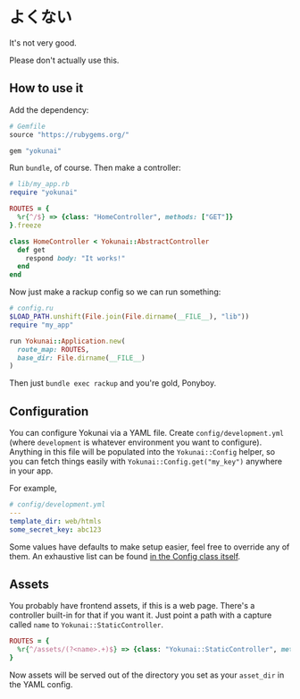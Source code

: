 # よくない

It's not very good.

Please don't actually use this.

## How to use it

Add the dependency:

```ruby
# Gemfile
source "https://rubygems.org/"

gem "yokunai"
```

Run `bundle`, of course. Then make a controller:

```ruby
# lib/my_app.rb
require "yokunai"

ROUTES = {
  %r{^/$} => {class: "HomeController", methods: ["GET"]}
}.freeze

class HomeController < Yokunai::AbstractController
  def get
    respond body: "It works!"
  end
end
```

Now just make a rackup config so we can run something:

```ruby
# config.ru
$LOAD_PATH.unshift(File.join(File.dirname(__FILE__), "lib"))
require "my_app"

run Yokunai::Application.new(
  route_map: ROUTES,
  base_dir: File.dirname(__FILE__)
)
```

Then just `bundle exec rackup` and you're gold, Ponyboy.

## Configuration

You can configure Yokunai via a YAML file. Create `config/development.yml`
(where `development` is whatever environment you want to configure). Anything in
this file will be populated into the `Yokunai::Config` helper, so you can fetch
things easily with `Yokunai::Config.get("my_key")` anywhere in your app.

For example,

```yml
# config/development.yml
---
template_dir: web/htmls
some_secret_key: abc123
```

Some values have defaults to make setup easier, feel free to override any of
them. An exhaustive list can be found [in the Config class
itself][config_defaults].

## Assets

You probably have frontend assets, if this is a web page. There's a controller
built-in for that if you want it. Just point a path with a capture called `name`
to `Yokunai::StaticController`.

```ruby
ROUTES = {
  %r{^/assets/(?<name>.+)$} => {class: "Yokunai::StaticController", methods: ["GET"]}
}
```

Now assets will be served out of the directory you set as your `asset_dir` in
the YAML config.

[config_defaults]: ./lib/yokunai/config.rb
